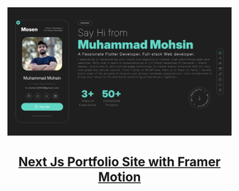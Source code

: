 <a href="https://mosen-dev-m6474ns-projects.vercel.app/">
  <img alt="Next Js Portfolio Website" src="https://raw.githubusercontent.com/m6474n/portfolio/refs/heads/main/assets/banner.png">
  <h1 align="center">Next Js Portfolio Site with Framer Motion</h1>
</a>
